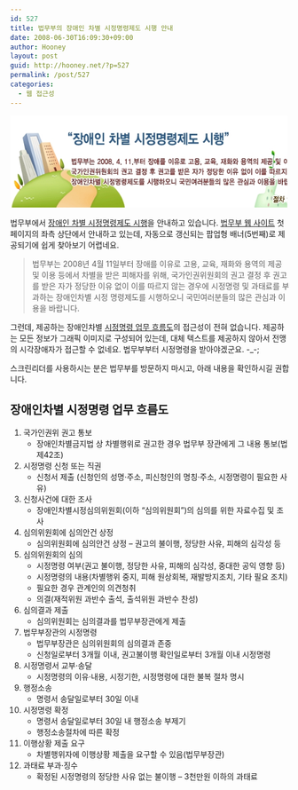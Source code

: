 ```yaml
---
id: 527
title: 법무부의 장애인 차별 시정명령제도 시행 안내
date: 2008-06-30T16:09:30+09:00
author: Hooney
layout: post
guid: http://hooney.net/?p=527
permalink: /post/527
categories:
  - 웹 접근성
---
```

[<img class="alignnone size-full wp-image-530" title="moj-wa1" src="/wp-content/uploads/2008/06/moj-wa1.jpg" alt="" width="500" height="166" />](/wp-content/uploads/2008/06/moj-wa1.jpg)

법무부에서 [장애인 차별 시정명령제도 시행](http://www.moj.go.kr/HP/COM/event/hr_info.html)을 안내하고 있습니다. [법무부 웹 사이트](http://www.moj.go.kr) 첫 페이지의 좌측 상단에서 안내하고 있는데, 자동으로 갱신되는 팝업형 배너(5번째)로 제공되기에 쉽게 찾아보기 어렵네요.

> 법무부는 2008년 4월 11일부터 장애를 이유로 고용, 교육, 재화와 용역의 제공 및 이용 등에서 차별을 받은 피해자를 위해, 국가인권위원회의 권고 결정 후 권고를 받은 자가 정당한 이유 없이 이를 따르지 않는 경우에 시정명령 및 과태료를 부과하는 장애인차별 시정 명령제도를 시행하오니 국민여러분들의 많은 관심과 이용을 바랍니다.

그런데, 제공하는 장애인차별 [시정명령 업무 흐름도](http://www.moj.go.kr/HP/COM/event/hr_info.html)의 접근성이 전혀 없습니다. 제공하는 모든 정보가 그래픽 이미지로 구성되어 있는데, 대체 텍스트를 제공하지 않아서 전맹의 시각장애자가 접근할 수 없네요. 법무부부터 시정명령을 받아야겠군요. -_-;

스크린리더를 사용하시는 분은 법무부를 방문하지 마시고, 아래 내용을 확인하시길 권합니다.

## 장애인차별 시정명령 업무 흐름도

  1. 국가인권위 권고 통보 
      * 장애인차별금지법 상 차별행위로 권고한 경우 법무부 장관에게 그 내용 통보(법 제42조)
  2. 시정명령 신청 또는 직권 
      * 신청서 제출 (신청인의 성명·주소, 피신청인의 명칭·주소, 시정명령이 필요한 사유)
  3. 신청사건에 대한 조사 
      * 장애인차별시정심의위원회(이하 &#8220;심의위원회&#8221;)의 심의를 위한 자료수집 및 조사
  4. 심의위원회에 심의안건 상정 
      * 심의위원회에 심의안건 상정 &#8211; 권고의 불이행, 정당한 사유, 피해의 심각성 등
  5. 심의위원회의 심의 
      * 시정명령 여부(권고 불이행, 정당한 사유, 피해의 심각성, 중대한 공익 영향 등)
      * 시정명령의 내용(차별행위 중지, 피해 원상회복, 재발방지조치, 기타 필요 조치)
      * 필요한 경우 관계인의 의견청취
      * 의결(재적위원 과반수 출석, 출석위원 과반수 찬성)
  6. 심의결과 제출 
      * 심의위원회는 심의결과를 법무부장관에게 제출
  7. 법무부장관의 시정명령 
      * 법무부장관은 심의위원회의 심의결과 존중
      * 신청일로부터 3개월 이내, 권고불이행 확인일로부터 3개월 이내 시정명령
  8. 시정명령서 교부·송달 
      * 시정명령의 이유·내용, 시정기한, 시정명령에 대한 불복 절차 명시
  9. 행정소송 
      * 명령서 송달일로부터 30일 이내
 10. 시정명령 확정 
      * 명령서 송달일로부터 30일 내 행정소송 부제기
      * 행정소송절차에 따른 확정
 11. 이행상황 제출 요구 
      * 차별행위자에 이행상황 제출을 요구할 수 있음(법무부장관)
 12. 과태료 부과·징수 
      * 확정된 시정명령의 정당한 사유 없는 불이행 &#8211; 3천만원 이하의 과태료